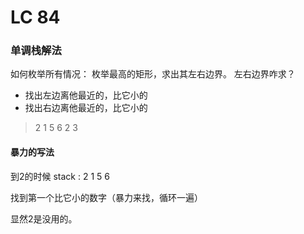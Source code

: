 # LC 84

### 单调栈解法
如何枚举所有情况：
枚举最高的矩形，求出其左右边界。
左右边界咋求？

- 找出左边离他最近的，比它小的
- 找出右边离他最近的，比它小的

> 2 1 5 6 2 3

#### 暴力的写法

到2的时候
stack : 2 1 5 6

找到第一个比它小的数字（暴力来找，循环一遍）

显然2是没用的。